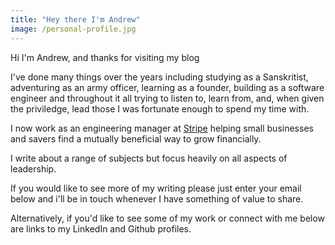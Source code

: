 ```yaml
---
title: "Hey there I'm Andrew"
image: /personal-profile.jpg
---
```

Hi I'm Andrew, and thanks for visiting my blog

I've done many things over the years including studying as a Sanskritist,
adventuring as an army officer, learning as a founder, building as a software
engineer and throughout it all trying to listen to, learn from, and, when given
the priviledge, lead those I was fortunate enough to spend my time with.

I now work as an engineering manager at [Stripe](https://stripe.com)
helping small businesses and savers find a mutually beneficial way to grow
financially.

I write about a range of subjects but focus heavily on all aspects of
leadership.

If you would like to see more of my writing please just enter your email below
and i'll be in touch whenever I have something of value to share.

Alternatively, if you'd like to see some of my work or connect with me below are
links to my LinkedIn and Github profiles.
